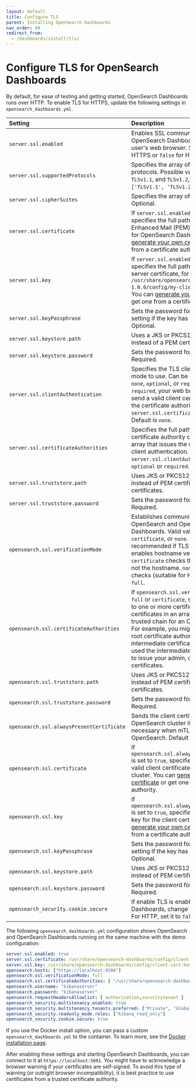 ```yaml
---
layout: default
title: Configure TLS
parent: Installing OpenSearch Dashboards
nav_order: 40
redirect_from:
  - /dashboards/install/tls/
---
```


# Configure TLS for OpenSearch Dashboards

By default, for ease of testing and getting started, OpenSearch Dashboards runs over HTTP. To enable TLS for HTTPS, update the following settings in `opensearch_dashboards.yml`.

Setting | Description
:--- | :---
`server.ssl.enabled` | Enables SSL communication between the OpenSearch Dashboards server and the user's web browser. Set to `true` for HTTPS or `false` for HTTP.
`server.ssl.supportedProtocols` | Specifies the array of supported TLS protocols. Possible values are `TLSv1`, `TLSv1.1`, and `TLSv1.2`, `TLSv1.3`. Default is `['TLSv1.1', 'TLSv1.2', and 'TLSv1.3']`.
`server.ssl.cipherSuites` | Specifies the array of TLS cipher suites. Optional.
`server.ssl.certificate` | If `server.ssl.enabled` is set to `true`, specifies the full path to a valid Privacy Enhanced Mail (PEM) server certificate for OpenSearch Dashboards. You can [generate your own certificate]({{site.url}}{{site.baseurl}}/security/configuration/generate-certificates/) or get one from a certificate authority.
`server.ssl.key` | If `server.ssl.enabled` is set to `true`, specifies the full path to the key for your server certificate, for example, `/usr/share/opensearch-dashboards-1.0.0/config/my-client-cert-key.pem`. You can [generate your own certificate]({{site.url}}{{site.baseurl}}/security/configuration/generate-certificates/) or get one from a certificate authority.
`server.ssl.keyPassphrase` | Sets the password for the key. Omit this setting if the key has no password. Optional.
`server.ssl.keystore.path` | Uses a JKS or PKCS12/PFX key store file instead of a PEM certificate and key.
`server.ssl.keystore.password` | Sets the password for the keystore. Required.
`server.ssl.clientAuthentication` | Specifies the TLS client authentication mode to use. Can be one of the following: `none`, `optional`, or `required`. If set to `required`, your web browser needs to send a valid client certificate signed by the certificate authority configured in `server.ssl.certificateAuthorities`. Default is `none`.
`server.ssl.certificateAuthorities` | Specifies the full path to one or more certificate authority certificates in an array that issues the certificate used for client authentication. Required if `server.ssl.clientAuthentication` is set to `optional` or `required`.
`server.ssl.truststore.path` | Uses JKS or PKCS12/PFX truststore file instead of PEM certificate authority certificates.
`server.ssl.truststore.password` | Sets the password for the truststore. Required.
`opensearch.ssl.verificationMode` | Establishes communication between OpenSearch and OpenSearch Dashboards. Valid values are `full`, `certificate`, or `none`. `full` is recommended if TLS is enabled, which enables hostname verification. `certificate` checks the certificate, but not the hostname. `none` performs no checks (suitable for HTTP). Default is `full`.
`opensearch.ssl.certificateAuthorities` | If `opensearch.ssl.verificationMode` is `full` or `certificate`, specifies the full path to one or more certificate authority certificates in an array that comprises a trusted chain for an OpenSearch cluster. For example, you might need to include a root certificate authority _and_ an intermediate certificate authority if you used the intermediate certificate authority to issue your admin, client, and node certificates.
`opensearch.ssl.truststore.path` | Uses JKS or PKCS12/PFX truststore file instead of PEM certificate authority certificates.
`opensearch.ssl.truststore.password` | Sets the password for the truststore. Required.
`opensearch.ssl.alwaysPresentCertificate` | Sends the client certificate to the OpenSearch cluster if set to `true`, which is necessary when mTLS is enabled in OpenSearch. Default is `false`.
`opensearch.ssl.certificate` | If `opensearch.ssl.alwaysPresentCertificate` is set to `true`, specifies the full path to a valid client certificate for the OpenSearch cluster. You can [generate your own certificate]({{site.url}}{{site.baseurl}}/security/configuration/generate-certificates/) or get one from a certificate authority.
`opensearch.ssl.key` | If `opensearch.ssl.alwaysPresentCertificate` is set to `true`, specifies the full path to the key for the client certificate. You can [generate your own certificate]({{site.url}}{{site.baseurl}}/security/configuration/generate-certificates/) or get one from a certificate authority.
`opensearch.ssl.keyPassphrase` | Sets the password for the key. Omit this setting if the key has no password. Optional.
`opensearch.ssl.keystore.path` | Uses JKS or PKCS12/PFX keystore file instead of PEM certificate and key.
`opensearch.ssl.keystore.password` | Sets the password for the keystore. Required.
`opensearch_security.cookie.secure` | If enable TLS is enabled for OpenSearch Dashboards, change the setting to `true`. For HTTP, set it to `false`.

The following `opensearch_dashboards.yml` configuration shows OpenSearch and OpenSearch Dashboards running on the same machine with the demo configuration:

```yml
server.ssl.enabled: true
server.ssl.certificate: /usr/share/opensearch-dashboards/config/client-cert.pem
server.ssl.key: /usr/share/opensearch-dashboards/config/client-cert-key.pem
opensearch.hosts: ["https://localhost:9200"]
opensearch.ssl.verificationMode: full
opensearch.ssl.certificateAuthorities: [ "/usr/share/opensearch-dashboards/config/root-ca.pem", "/usr/share/opensearch-dashboards/config/intermediate-ca.pem" ]
opensearch.username: "kibanaserver"
opensearch.password: "kibanaserver"
opensearch.requestHeadersAllowlist: [ authorization,securitytenant ]
opensearch_security.multitenancy.enabled: true
opensearch_security.multitenancy.tenants.preferred: ["Private", "Global"]
opensearch_security.readonly_mode.roles: ["kibana_read_only"]
opensearch_security.cookie.secure: true
```

If you use the Docker install option, you can pass a custom `opensearch_dashboards.yml` to the container. To learn more, see the [Docker installation page]({{site.url}}{{site.baseurl}}/opensearch/install/docker/).

After enabling these settings and starting OpenSearch Dashboards, you can connect to it at `https://localhost:5601`. You might have to acknowledge a browser warning if your certificates are self-signed. To avoid this type of warning (or outright browser incompatibility), it is best practice to use certificates from a trusted certificate authority.
